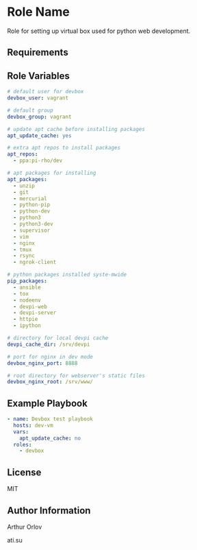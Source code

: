Role Name
=========

Role for setting up virtual box used for python web development.

Requirements
------------


Role Variables
--------------

```yaml
# default user for devbox
devbox_user: vagrant

# default group
devbox_group: vagrant

# update apt cache before installing packages
apt_update_cache: yes

# extra apt repos to install packages
apt_repos:
  - ppa:pi-rho/dev

# apt packages for installing
apt_packages:
  - unzip
  - git
  - mercurial
  - python-pip
  - python-dev
  - python3
  - python3-dev
  - supervisor
  - vim
  - nginx
  - tmux
  - rsync
  - ngrok-client

# python packages installed syste-mwide
pip_packages:
  - ansible
  - tox
  - nodeenv
  - devpi-web
  - devpi-server
  - httpie
  - ipython

# directory for local devpi cache
devpi_cache_dir: /srv/devpi

# port for nginx in dev mode
devbox_nginx_port: 8888

# root directory for webserver's static files
devbox_nginx_root: /srv/www/
```


Example Playbook
----------------

```yaml
- name: Devbox test playbook
  hosts: dev-vm
  vars:
    apt_update_cache: no
  roles:
    - devbox
```

License
-------

MIT

Author Information
------------------

Arthur Orlov

ati.su
